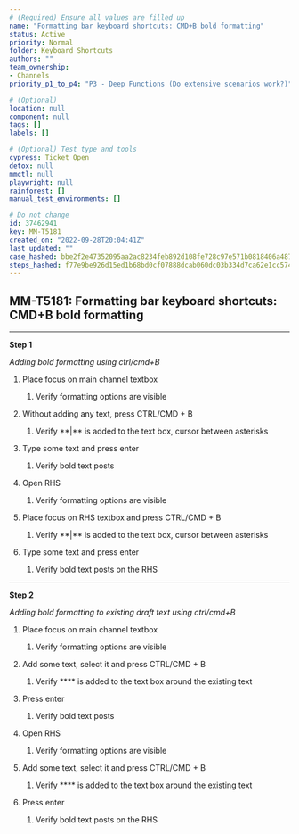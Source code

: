 ```yaml
---
# (Required) Ensure all values are filled up
name: "Formatting bar keyboard shortcuts: CMD+B bold formatting"
status: Active
priority: Normal
folder: Keyboard Shortcuts
authors: ""
team_ownership: 
- Channels
priority_p1_to_p4: "P3 - Deep Functions (Do extensive scenarios work?)"

# (Optional)
location: null
component: null
tags: []
labels: []

# (Optional) Test type and tools
cypress: Ticket Open
detox: null
mmctl: null
playwright: null
rainforest: []
manual_test_environments: []

# Do not change
id: 37462941
key: MM-T5181
created_on: "2022-09-28T20:04:41Z"
last_updated: ""
case_hashed: bbe2f2e47352095aa2ac8234feb892d108fe728c97e571b0818406a487a8b78ae923e862bfc1e570455dd15603e41b0f
steps_hashed: f77e9be926d15ed1b68bd0cf07888dcab060dc03b334d7ca62e1cc5747a1d17bf4f5598478953819554a99aa51e5b205
---
```


<!-- (Auto-generated) Based on frontmatter's "key" and "name" -->

## MM-T5181: Formatting bar keyboard shortcuts: CMD+B bold formatting

---

**Step 1**

_Adding bold formatting using ctrl/cmd+B_

1. Place focus on main channel textbox

   1. Verify formatting options are visible

2. Without adding any text, press CTRL/CMD + B

   1. Verify \*\*|\*\* is added to the text box, cursor between asterisks 

3. Type some text and press enter 

   1. Verify bold text posts

4. Open RHS

   1. Verify formatting options are visible

5. Place focus on RHS textbox and press CTRL/CMD + B

   1. Verify \*\*|\*\* is added to the text box, cursor between asterisks 

6. Type some text and press enter 

   1. Verify bold text posts on the RHS

---

**Step 2**

_Adding bold formatting to existing draft text using ctrl/cmd+B_

1. Place focus on main channel textbox

   1. Verify formatting options are visible

2. Add some text, select it and press CTRL/CMD + B

   1. Verify \*\*\*\* is added to the text box around the existing text

3. Press enter 

   1. Verify bold text posts

4. Open RHS

   1. Verify formatting options are visible

5. Add some text, select it and press CTRL/CMD + B

   1. Verify \*\*\*\* is added to the text box around the existing text

6. Press enter 

   1. Verify bold text posts on the RHS
